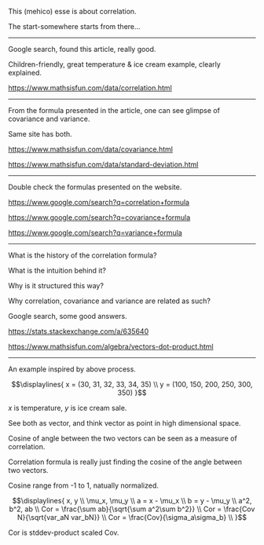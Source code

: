 This (mehico) esse is about correlation.

The start-somewhere starts from there...

---

Google search, found this article, really good.

Children-friendly, great temperature & ice cream example, clearly explained.

https://www.mathsisfun.com/data/correlation.html

---

From the formula presented in the article,
one can see glimpse of covariance and variance.

Same site has both.

https://www.mathsisfun.com/data/covariance.html

https://www.mathsisfun.com/data/standard-deviation.html

---

Double check the formulas presented on the website.

https://www.google.com/search?q=correlation+formula

https://www.google.com/search?q=covariance+formula

https://www.google.com/search?q=variance+formula

---

What is the history of the correlation formula?

What is the intuition behind it?

Why is it structured this way?

Why correlation, covariance and variance
are related as such?

Google search, some good answers.

https://stats.stackexchange.com/a/635640

https://www.mathsisfun.com/algebra/vectors-dot-product.html

---

An example inspired by above process.

```math
\displaylines{
x = (30, 31, 32, 33, 34, 35) \\
y = (100, 150, 200, 250, 300, 350)
}
```

$x$ is temperature,
$y$ is ice cream sale.

See both as vector,
and think vector as point in high dimensional space.

Cosine of angle between the two vectors
can be seen as a measure of correlation.

Correlation formula is really just
finding the cosine of the angle
between two vectors.

Cosine range from -1 to 1,
natually normalized.

```math
\displaylines{
x, y \\
\mu_x, \mu_y \\
a = x - \mu_x \\
b = y - \mu_y \\
a^2, b^2, ab \\
Cor = \frac{\sum ab}{\sqrt{\sum a^2\sum b^2}} \\
Cor = \frac{Cov N}{\sqrt{var_aN var_bN}} \\
Cor = \frac{Cov}{\sigma_a\sigma_b} \\

}
```

Cor is stddev-product scaled Cov.
